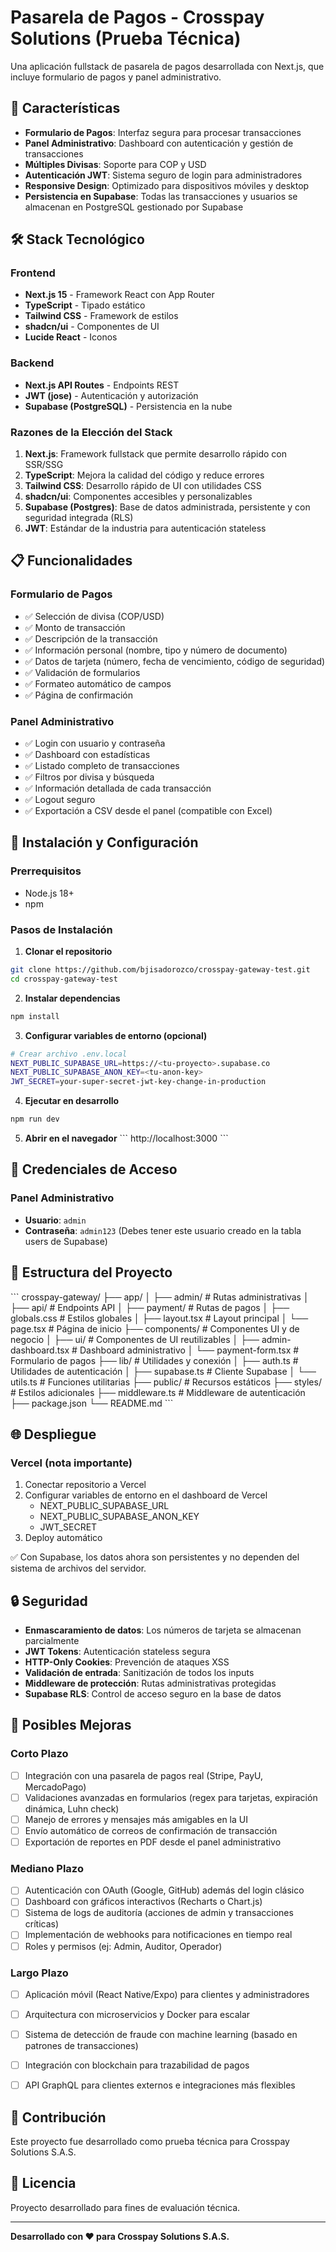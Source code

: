 # Pasarela de Pagos - Crosspay Solutions (Prueba Técnica)

Una aplicación fullstack de pasarela de pagos desarrollada con Next.js, que incluye formulario de pagos y panel administrativo.

## 🚀 Características

- **Formulario de Pagos**: Interfaz segura para procesar transacciones  
- **Panel Administrativo**: Dashboard con autenticación y gestión de transacciones  
- **Múltiples Divisas**: Soporte para COP y USD  
- **Autenticación JWT**: Sistema seguro de login para administradores  
- **Responsive Design**: Optimizado para dispositivos móviles y desktop  
- **Persistencia en Supabase**: Todas las transacciones y usuarios se almacenan en PostgreSQL gestionado por Supabase  

## 🛠️ Stack Tecnológico

### Frontend
- **Next.js 15** - Framework React con App Router  
- **TypeScript** - Tipado estático  
- **Tailwind CSS** - Framework de estilos  
- **shadcn/ui** - Componentes de UI  
- **Lucide React** - Iconos  

### Backend
- **Next.js API Routes** - Endpoints REST  
- **JWT (jose)** - Autenticación y autorización  
- **Supabase (PostgreSQL)** - Persistencia en la nube  

### Razones de la Elección del Stack

1. **Next.js**: Framework fullstack que permite desarrollo rápido con SSR/SSG  
2. **TypeScript**: Mejora la calidad del código y reduce errores  
3. **Tailwind CSS**: Desarrollo rápido de UI con utilidades CSS  
4. **shadcn/ui**: Componentes accesibles y personalizables  
5. **Supabase (Postgres)**: Base de datos administrada, persistente y con seguridad integrada (RLS)  
6. **JWT**: Estándar de la industria para autenticación stateless  

## 📋 Funcionalidades

### Formulario de Pagos
- ✅ Selección de divisa (COP/USD)  
- ✅ Monto de transacción  
- ✅ Descripción de la transacción  
- ✅ Información personal (nombre, tipo y número de documento)  
- ✅ Datos de tarjeta (número, fecha de vencimiento, código de seguridad)  
- ✅ Validación de formularios  
- ✅ Formateo automático de campos  
- ✅ Página de confirmación  

### Panel Administrativo
- ✅ Login con usuario y contraseña  
- ✅ Dashboard con estadísticas  
- ✅ Listado completo de transacciones  
- ✅ Filtros por divisa y búsqueda  
- ✅ Información detallada de cada transacción  
- ✅ Logout seguro  
- ✅ Exportación a CSV desde el panel (compatible con Excel)  

## 🔧 Instalación y Configuración

### Prerrequisitos
- Node.js 18+  
- npm  

### Pasos de Instalación

1. **Clonar el repositorio**
```bash
git clone https://github.com/bjisadorozco/crosspay-gateway-test.git
cd crosspay-gateway-test
```
2. **Instalar dependencias**
```bash
npm install
```

3. **Configurar variables de entorno (opcional)**
```bash
# Crear archivo .env.local
NEXT_PUBLIC_SUPABASE_URL=https://<tu-proyecto>.supabase.co
NEXT_PUBLIC_SUPABASE_ANON_KEY=<tu-anon-key>
JWT_SECRET=your-super-secret-jwt-key-change-in-production
```

4. **Ejecutar en desarrollo**
```bash
npm run dev
```

5. **Abrir en el navegador**
\`\`\`
http://localhost:3000
\`\`\`

## 🔐 Credenciales de Acceso

### Panel Administrativo
- **Usuario**: `admin`
- **Contraseña**: `admin123`
(Debes tener este usuario creado en la tabla users de Supabase)

## 📁 Estructura del Proyecto

\`\`\`
crosspay-gateway/
├── app/
│   ├── admin/                  # Rutas administrativas
│   ├── api/                    # Endpoints API
│   ├── payment/                # Rutas de pagos
│   ├── globals.css             # Estilos globales
│   ├── layout.tsx              # Layout principal
│   └── page.tsx                # Página de inicio
├── components/                 # Componentes UI y de negocio
│   ├── ui/                     # Componentes de UI reutilizables
│   ├── admin-dashboard.tsx     # Dashboard administrativo
│   └── payment-form.tsx        # Formulario de pagos
├── lib/                        # Utilidades y conexión
│   ├── auth.ts                 # Utilidades de autenticación
│   ├── supabase.ts             # Cliente Supabase
│   └── utils.ts                # Funciones utilitarias
├── public/                     # Recursos estáticos
├── styles/                     # Estilos adicionales
├── middleware.ts               # Middleware de autenticación
├── package.json
└── README.md
\`\`\`

## 🌐 Despliegue

### Vercel (nota importante)
1. Conectar repositorio a Vercel
2. Configurar variables de entorno en el dashboard de Vercel
    - NEXT_PUBLIC_SUPABASE_URL
    - NEXT_PUBLIC_SUPABASE_ANON_KEY
    - JWT_SECRET
3. Deploy automático

✅ Con Supabase, los datos ahora son persistentes y no dependen del sistema de archivos del servidor.

## 🔒 Seguridad

- **Enmascaramiento de datos**: Los números de tarjeta se almacenan parcialmente
- **JWT Tokens**: Autenticación stateless segura
- **HTTP-Only Cookies**: Prevención de ataques XSS
- **Validación de entrada**: Sanitización de todos los inputs
- **Middleware de protección**: Rutas administrativas protegidas
- **Supabase RLS**: Control de acceso seguro en la base de datos

## 🚧 Posibles Mejoras

### Corto Plazo
- [ ] Integración con una pasarela de pagos real (Stripe, PayU, MercadoPago)  
- [ ] Validaciones avanzadas en formularios (regex para tarjetas, expiración dinámica, Luhn check)  
- [ ] Manejo de errores y mensajes más amigables en la UI  
- [ ] Envío automático de correos de confirmación de transacción  
- [ ] Exportación de reportes en PDF desde el panel administrativo  

### Mediano Plazo
- [ ] Autenticación con OAuth (Google, GitHub) además del login clásico  
- [ ] Dashboard con gráficos interactivos (Recharts o Chart.js)  
- [ ] Sistema de logs de auditoría (acciones de admin y transacciones críticas)  
- [ ] Implementación de webhooks para notificaciones en tiempo real  
- [ ] Roles y permisos (ej: Admin, Auditor, Operador)  

### Largo Plazo
- [ ] Aplicación móvil (React Native/Expo) para clientes y administradores  
- [ ] Arquitectura con microservicios y Docker para escalar  
- [ ] Sistema de detección de fraude con machine learning (basado en patrones de transacciones)  
- [ ] Integración con blockchain para trazabilidad de pagos  
- [ ] API GraphQL para clientes externos e integraciones más flexibles  


## 🤝 Contribución

Este proyecto fue desarrollado como prueba técnica para Crosspay Solutions S.A.S.

## 📄 Licencia

Proyecto desarrollado para fines de evaluación técnica.

---

**Desarrollado con ❤️ para Crosspay Solutions S.A.S.**
